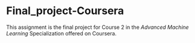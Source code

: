 # Final_project-Coursera

This assignment is the final project for Course 2 in the _Advanced Machine Learning_ Specialization offered on Coursera.

